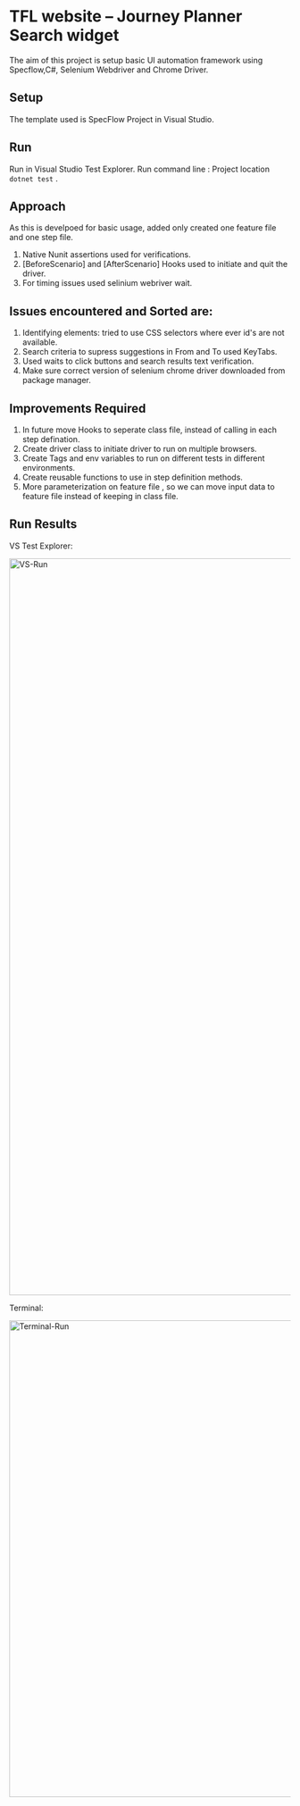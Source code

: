 # TFL website – Journey Planner Search widget

The aim of this project is setup basic UI automation framework using Specflow,C#, Selenium Webdriver and Chrome Driver.

## Setup
The template used is SpecFlow Project in Visual Studio.

## Run
Run in Visual Studio Test Explorer.
Run command line : Project location `dotnet test` .

## Approach

As this is develpoed for basic usage, added only created one feature file and one step file.
1) Native Nunit assertions used for verifications.
2) [BeforeScenario] and [AfterScenario] Hooks used to initiate and quit the driver.
3) For timing issues used selinium webriver wait.

## Issues encountered and Sorted are:
1) Identifying elements: tried to use CSS selectors where ever id's are not available.
2) Search criteria to supress  suggestions in From and To used KeyTabs.
3) Used waits to click buttons and search results text verification.
4) Make sure correct version of selenium chrome driver downloaded from package manager.

## Improvements Required 
1) In future move Hooks to seperate class file, instead of calling in each step defination.
2) Create driver class to initiate driver to run on multiple browsers.
3) Create Tags and env variables to run on different tests in different environments.
4) Create reusable functions to use in step definition methods.
5) More parameterization on feature file , so we can move input data to feature file instead of keeping in class file. 

## Run Results

VS Test Explorer:

<img width="1320" alt="VS-Run" src="https://user-images.githubusercontent.com/30834324/123092721-b2e10500-d422-11eb-92b7-03157961eadf.png">

Terminal:

<img width="854" alt="Terminal-Run" src="https://user-images.githubusercontent.com/30834324/123092764-bf655d80-d422-11eb-9417-08b7fddf06db.png">

